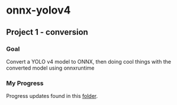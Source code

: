 # onnx-yolov4
## Project 1 - conversion
### Goal
Convert a YOLO v4 model to ONNX, then doing cool things with the converted model using onnxruntime
### My Progress
Progress updates found in this [folder](./progress-checks).